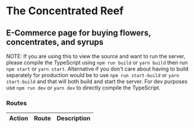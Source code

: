 # The Concentrated Reef

## E-Commerce page for buying flowers, concentrates, and syrups

NOTE: If you are using this to view the source and want to run the server, please compile the TypeScript using `npm run build` or `yarn build` then run `npm start` or `yarn start`. Alternative if you don't care about having to build separately for production would be to use `npm run start-build` or `yarn start-build` and that will both build and start the server. For dev purposes use `npm run dev` or `yarn dev` to directly compile the TypeScript.

### Routes
| Action | Route | Description |
| --- | --- | --- |